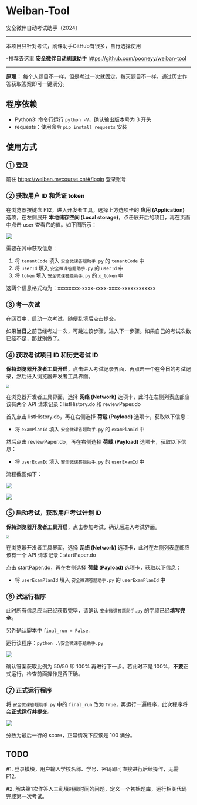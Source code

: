 # Weiban-Tool

安全微伴自动考试助手（2024）

---
本项目只针对考试，刷课助手GitHub有很多，自行选择使用

-推荐去这里 **安全微伴自动刷课助手** https://github.com/pooneyy/weiban-tool

---

**原理：** 每个人题目不一样，但是考过一次就固定，每天题目不一样。通过历史作答获取答案即可一键满分。

## 程序依赖

- Python3: 命令行运行 `python -V`，确认输出版本号为 3 开头
- requests：使用命令 `pip install requests` 安装

## 使用方式

### ① 登录

前往 https://weiban.mycourse.cn/#/login 登录账号

### ② 获取用户 ID 和凭证 token

在浏览器按键盘 F12，进入开发者工具，选择上方选项卡的 **应用 (Application)** 选项，在左侧展开 **本地储存空间 (Local storage)**，点击展开后的项目，再在页面中点击 user 查看它的值。如下图所示：

![](./images/1.png)

需要在其中获取信息：

1. 将 `tenantCode` 填入 `安全微课答题助手.py` 的 `tenantCode` 中
2. 将 `userId` 填入 `安全微课答题助手.py` 的 `userId` 中
3. 将 `token` 填入 `安全微课答题助手.py` 的 `x_token` 中

这两个信息格式均为：xxxxxxxx-xxxx-xxxx-xxxx-xxxxxxxxxxxx

### ③ 考一次试

在网页中，启动一次考试，随便乱填后点击提交。

如果**当日**之前已经考过一次，可跳过该步骤，进入下一步骤。如果自己的考试次数已经不足，那就别做了。

### ④ 获取考试项目 ID 和历史考试 ID

**保持浏览器开发者工具开启**，点击进入考试记录界面，再点击一个在**今日**的考试记录，然后进入浏览器开发者工具界面。

<img src="./images/2.png" style="zoom:50%;" />

在浏览器开发者工具界面，选择 **网络 (Network)** 选项卡，此时在左侧列表底部应该有两个 API 请求记录：listHistory.do 和 reviewPaper.do

首先点击 listHistory.do，再在右侧选择 **荷载 (Payload)** 选项卡，获取以下信息：

- 将 `examPlanId` 填入 `安全微课答题助手.py` 的 `examPlanId` 中

然后点击 reviewPaper.do，再在右侧选择 **荷载 (Payload)** 选项卡，获取以下信息：

- 将 `userExamId` 填入 `安全微课答题助手.py` 的 `userExamId` 中

流程截图如下：

![](./images/3.png)

![](./images/4.png)

### ⑤ 启动考试，获取用户考试计划 ID

**保持浏览器开发者工具开启**，点击参加考试，确认后进入考试界面。

<img src="./images/5.png" style="zoom:50%;" />

在浏览器开发者工具界面，选择 **网络 (Network)** 选项卡，此时在左侧列表底部应该有一个 API 请求记录：startPaper.do

点击 startPaper.do，再在右侧选择 **荷载 (Payload)** 选项卡，获取以下信息：

- 将 `userExamPlanId` 填入 `安全微课答题助手.py` 的 `userExamPlanId` 中

### ⑥ 试运行程序

此时所有信息应当已经获取完毕，请确认 `安全微课答题助手.py` 的字段已经**填写完全**。

另外确认脚本中 `final_run = False`.

运行该程序：`python .\安全微课答题助手.py`

![](./images/6.png)

确认答案获取比例为 50/50 即 100% 再进行下一步。若此时不是 100%，**不要**正式运行，检查前面操作是否正确。

### ⑦ 正式运行程序

将 `安全微课答题助手.py` 中的 `final_run` 改为 `True`，再运行一遍程序，此次程序将会**正式运行并提交**。

![](./images/7.png)

分数为最后一行的 score，正常情况下应该是 100 满分。

## TODO

#1. 登录模块，用户输入学校名称、学号、密码即可直接进行后续操作，无需F12。

#2. 解决第1次作答人工乱填耗费时间的问题，定义一个初始题库，运行相关代码完成第一次考试。
